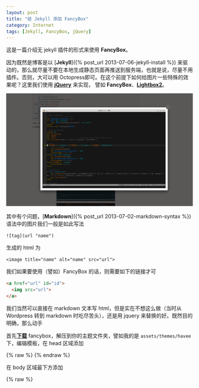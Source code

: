 ```yaml
---
layout: post
title: "给 Jekyll 添加 FancyBox"
category: Internet 
tags: [Jekyll, FancyBox, jQuery]
---
```


这是一篇介绍无 jekyll 插件的形式来使用 **FancyBox**。

因为既然是博客是以 [**Jekyll**]({% post_url 2013-07-06-jekyll-install %}) 来驱动的，那么就尽量不要在本地生成静态页面再推送到服务端，也就是说，尽量不用插件。否则，大可以用 Octopress即可。在这个前提下如何给图片一些特殊的效果呢？这里我们使用 [**jQuery**](http://jquery.com/) 来实现， 譬如 **FancyBox**、[**Lightbox2**](http://lokeshdhakar.com/projects/lightbox2/)。

![FancyBox](/cdn/images/2013/10/fancybox.png "FancyBox")

<!-- more -->

其中有个问题，[**Markdown**]({% post_url 2013-07-02-markdown-syntax %}) 语法中的图片我们一般是如此写法

    ![tag](url "name")

生成的 html 为

    <image title="name" alt="name" src="url">

我们如果要使用（譬如）FancyBox 的话，则需要如下的链接才可

```html
<a href="url" id="id">
  <img src="url">
</a>
```

我们当然可以直接在 markdown 文本写 html，但是实在不想这么做（当时从 Wordpress 转到 markdown 时吃尽苦头），还是用 jquery 来替换的好。既然目的明确，那么动手

首先[**下载**](https://github.com/fancyapps/fancyBox/zipball/v2.1.5) fancybox，解压到你的主题文件夹，譬如我的是 `assets/themes/havee` 下，编辑模板，在 head 区域添加

{% raw %}
    <link href="{{ ASSET_PATH }}/fancybox/jquery.fancybox.css?v=2.1.5" rel="stylesheet" media="all" />
{% endraw %}

在 body 区域最下方添加

{% raw %}
    <script src="//libs.baidu.com/jquery/1.8.3/jquery.min.js"></script>
    <script type="text/javascript" src="{{ ASSET_PATH }}/fancybox/jquery.fancybox.pack.js?v=2.1.5"></script>
    <script>
    // 给图片添加链接
    $(document).ready(function() {
      $("p img").each(function() {
        var strA = "<a id='yourid' href='" + this.src + "'></a>";
        $(this).wrapAll(strA);
      });
    });

    // fancybox
    $("#yourid").fancybox({
      openEffect	: 'elastic',
      closeEffect	: 'elastic',
    });
    </script>
{% endraw %}

如果你模板本身就引用 jquery，则不必再次引用

    <script src="//libs.baidu.com/jquery/1.8.3/jquery.min.js"></script>

FancyBox 具体用法：

- [http://fancyapps.com/fancybox](http://fancyapps.com/fancybox)


